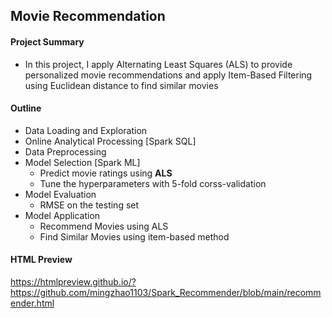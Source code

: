 ## Movie Recommendation

#### Project Summary 

- In this project, I apply Alternating Least Squares (ALS) to provide personalized movie recommendations and apply Item-Based Filtering using Euclidean distance to find similar movies

#### Outline

- Data Loading and Exploration
- Online Analytical Processing [Spark SQL]
- Data Preprocessing
- Model Selection [Spark ML]
  - Predict movie ratings using **ALS**
  - Tune the hyperparameters with 5-fold corss-validation
- Model Evaluation
  - RMSE on the testing set
- Model Application
  - Recommend Movies using ALS
  - Find Similar Movies using item-based method

#### HTML Preview

https://htmlpreview.github.io/?https://github.com/mingzhao1103/Spark_Recommender/blob/main/recommender.html


